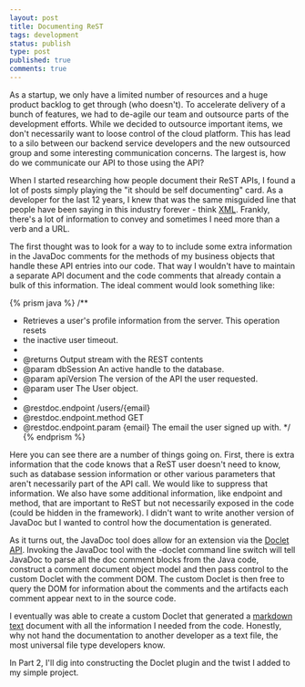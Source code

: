 ```yaml
---
layout: post
title: Documenting ReST
tags: development
status: publish
type: post
published: true
comments: true
---
```

As a startup, we only have a limited number of resources and a huge product 
backlog to get through (who doesn't). To accelerate delivery of a bunch of 
features, we had to de-agile our team and outsource parts of the development 
efforts. While we decided to outsource important items, we don't necessarily want 
to loose control of the cloud platform. This has lead to a silo between our backend 
service developers and the new outsourced group and some interesting communication 
concerns. The largest is, how do we communicate our API to those using the API?

<!--EndExcerpt-->

When I started researching how people document their ReST APIs, I found a lot of 
posts simply playing the "it should be self documenting" card. As a developer for 
the last 12 years, I knew that was the same misguided line that people have been 
saying in this industry forever - think [XML][xml-myths]. Frankly, there's a lot of 
information to convey and sometimes I need more than a verb and a URL.

The first thought was to look for a way to to include some extra information in the 
JavaDoc comments for the methods of my business objects that handle these API entries 
into our code. That way I wouldn't have to maintain a separate API document and the 
code comments that already contain a bulk of this information. The ideal comment would 
look something like:

{% prism java %}
/**
 * Retrieves a user's profile information from the server. This operation resets 
 * the inactive user timeout.
 *
 * @returns Output stream with the REST contents
 * @param dbSession An active handle to the database.
 * @param apiVersion The version of the API the user requested.
 * @param user The User object.
 *
 * @restdoc.endpoint /users/{email}
 * @restdoc.endpoint.method GET
 * @restdoc.endpoint.param {email} The email the user signed up with.
 */
{% endprism %}

Here you can see there are a number of things going on. First, there is extra information 
that the code knows that a ReST user doesn't need to know, such as database session 
information or other various parameters that aren't necessarily part of the API call. We 
would like to suppress that information. We also have some additional information, like 
endpoint and method, that are important to ReST but not necessarily exposed in the code 
(could be hidden in the framework). I didn't want to write another version of JavaDoc but 
I wanted to control how the documentation is generated.

As it turns out, the JavaDoc tool does allow for an extension via the [Doclet API][doclet-spec]. 
Invoking the JavaDoc tool with the -doclet command line switch will tell JavaDoc to parse 
all the doc comment blocks from the Java code, construct a comment document object model and 
then pass control to the custom Doclet with the comment DOM. The custom Doclet is then free 
to query the DOM for information about the comments and the artifacts each comment appear 
next to in the source code. 

I eventually was able to create a custom Doclet that generated a [markdown text][markdown-spec] 
document with all the information I needed from the code. Honestly, why not hand the documentation 
to another developer as a text file, the most universal file type developers know. 

In Part 2, I'll dig into constructing the Doclet plugin and the twist I added to my simple project.

[xml-myths]: http://workflow.healthbase.info/monographs/XML_myths_Browne.pdf
[doclet-spec]: http://docs.oracle.com/javase/1.5.0/docs/guide/javadoc/doclet/spec/index.html
[markdown-spec]: http://daringfireball.net/projects/markdown/